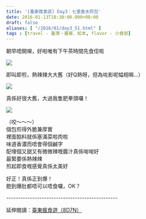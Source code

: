 ```yaml
---
title: '[臺東瘋食遊] Day3：七里香水煎包'
date: 2016-01-13T18:30:00.000+08:00
draft: false
aliases: [ "/2016/01/day3_51.html" ]
tags : [travel - 臺灣・臺東、知本, flavor - 小食部]
---
```


朝早唔開㗎，好啦唯有下午茶時間先食佢啦  

![](/images/taitung3g.jpg)

即叫即煎，熱辣辣大大舊（好Q熱呀，但為咗影呢幅相嘛...）  

![](/images/taitung3g1.jpg)

真係好很大舊，大過我隻肥拳頭囉！  

![](/images/taitung3g2.jpg)

（咬～～～）  
個包煎得外脆兼厚實  
裡面餡料就係塞滿菜啦肉啦  
味道香濃而唔會得個鹹字  
配埋個又甜又有微微辣嘅醬汁真係啱啱好  
最緊要係熱辣辣  
煎起即食嘅感覺真係太美好  
  
好正！真係正到爆！  
飽到爆肚都唔可以唔食囉，OK？  
  
\-----------------------------------------------  
  
延伸閱讀：[臺東瘋食遊（8D7N）](https://hidie.net/taitung8d7n/)
